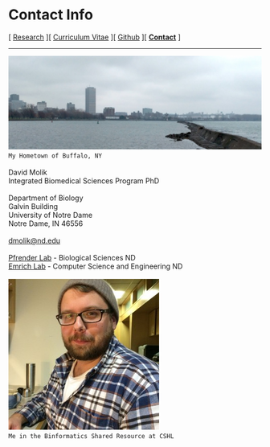 # Contact Info

[ [Research](/index.md) ][ [Curriculum Vitae](/cv.md) ][ [Github](https://github.com/status-five) ][ **[Contact](/contact.md)** ]

---

![My hometown of Buffalo NY](assets/buffalo.png)<br>
`My Hometown of Buffalo, NY` <br><br>
David Molik <br>
Integrated Biomedical Sciences Program PhD <br><br>
Department of Biology <br>
Galvin Building <br>
University of Notre Dame <br>
Notre Dame, IN 46556 <br><br>
dmolik@nd.edu <br><br>
[Pfrender Lab](https://www3.nd.edu/~mpfrende/index.html) - Biological Sciences ND<br>
[Emrich Lab](https://www3.nd.edu/~semrich/) - Computer Science and Engineering ND<br><br>
![Taken at CSHL BSR 2014](assets/hipster.jpg)<br>
`Me in the Binformatics Shared Resource at CSHL`
